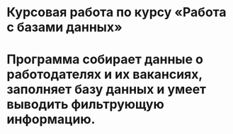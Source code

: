 # Курсовая работа по курсу «Работа с базами данных»
# Программа собирает данные о работодателях и их вакансиях, заполняет базу данных и умеет выводить фильтрующую информацию.